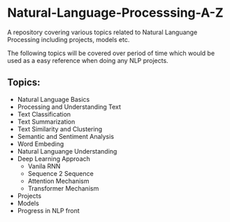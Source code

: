 # Natural-Language-Processsing-A-Z
A repository covering various topics related to Natural Languange Processing including projects, models etc.

The following topics will be covered over period of time which would be used as a easy reference when doing any NLP projects.

## Topics:
  - Natural Language Basics
  - Processing and Understanding Text
  - Text Classification
  - Text Summarization
  - Text Similarity and Clustering
  - Semantic and Sentiment Analysis
  - Word Embeding
  - Natural Languange Understanding
  - Deep Learning Approach
     - Vanila RNN
     - Sequence 2 Sequence
     - Attention Mechanism
     - Transformer Mechanism     	
  - Projects
  - Models
  - Progress in NLP front
